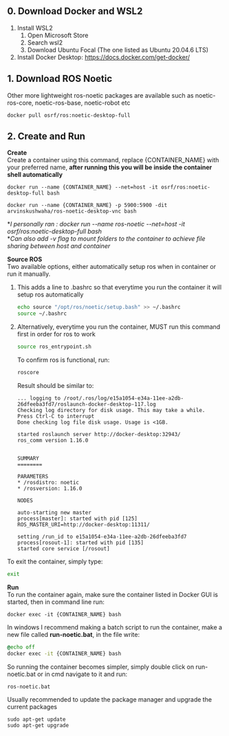 ## 0. Download Docker and WSL2
1. Install WSL2
    1. Open Microsoft Store
    2. Search wsl2
    3. Download Ubuntu Focal (The one listed as Ubuntu 20.04.6 LTS)
2. Install Docker Desktop: https://docs.docker.com/get-docker/

## 1. Download ROS Noetic
Other more lightweight ros-noetic packages are available such as noetic-ros-core, noetic-ros-base, noetic-robot etc
```
docker pull osrf/ros:noetic-desktop-full
```

## 2. Create and Run
**Create**<br>
Create a container using this command, replace {CONTAINER_NAME} with your preferred name, **after running this you will be inside the container shell automatically**
```
docker run --name {CONTAINER_NAME} --net=host -it osrf/ros:noetic-desktop-full bash
```
```
docker run --name {CONTAINER_NAME} -p 5900:5900 -dit arvinskushwaha/ros-noetic-desktop-vnc bash
```
**I personally ran : docker run --name ros-noetic --net=host -it osrf/ros:noetic-desktop-full bash* <br>
**Can also add -v flag to mount folders to the container to achieve file sharing between host and container*



**Source ROS**<br>
Two available options, either automatically setup ros when in container or run it manually.
1. This adds a line to .bashrc so that everytime you run the container it will setup ros automatically
    ```bash
    echo source "/opt/ros/noetic/setup.bash" >> ~/.bashrc
    source ~/.bashrc
    ```
2. Alternatively, everytime you run the container, MUST run this command first in order for ros to work
    ```bash
    source ros_entrypoint.sh
    ```
    To confirm ros is functional, run:
    ```bash
    roscore
    ```
    Result should be similar to:
    ```
    ... logging to /root/.ros/log/e15a1054-e34a-11ee-a2db-26dfeeba3fd7/roslaunch-docker-desktop-117.log
    Checking log directory for disk usage. This may take a while.
    Press Ctrl-C to interrupt
    Done checking log file disk usage. Usage is <1GB.

    started roslaunch server http://docker-desktop:32943/
    ros_comm version 1.16.0


    SUMMARY
    ========

    PARAMETERS
    * /rosdistro: noetic
    * /rosversion: 1.16.0

    NODES

    auto-starting new master
    process[master]: started with pid [125]
    ROS_MASTER_URI=http://docker-desktop:11311/

    setting /run_id to e15a1054-e34a-11ee-a2db-26dfeeba3fd7
    process[rosout-1]: started with pid [135]
    started core service [/rosout]
    ``````

To exit the container, simply type:
```bash
exit
```

**Run**<br>
To run the container again, make sure the container listed in Docker GUI is started, then in command line run:
```
docker exec -it {CONTAINER_NAME} bash
```
In windows I recommend making a batch script to run the container, make a new file called **run-noetic.bat**, in the file write:
```bat
@echo off
docker exec -it {CONTAINER_NAME} bash
```
So running the container becomes simpler, simply double click on run-noetic.bat or in cmd navigate to it and run:
```cmd
ros-noetic.bat
```
Usually recommended to update the package manager and upgrade the current packages
```
sudo apt-get update
sudo apt-get upgrade
```